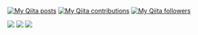 [![My Qiita posts](https://qiita-badge.apiapi.app/s/kyoto-kanko/posts.svg)](http://qiita.com/kyoto-kanko)
[![My Qiita contributions](https://qiita-badge.apiapi.app/s/kyoto-kanko/contributions.svg)](http://qiita.com/kyoto-kanko)
[![My Qiita followers](https://qiita-badge.apiapi.app/s/kyoto-kanko/followers.svg)](http://qiita.com/kyoto-kanko)

![](https://github-profile-summary-cards.vercel.app/api/cards/profile-details?username=kyoto-kanko&theme=dracula)
![](https://github-readme-stats.vercel.app/api?username=kyoto-kanko&count_private=true&show_icons=true&theme=dracula)
![](https://github-readme-stats.vercel.app/api/top-langs/?username=kyoto-kanko&layout=compact&theme=dracula)
